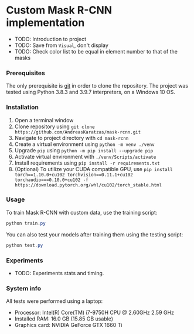 # Custom Mask R-CNN implementation

* TODO: Introduction to project
* TODO: Save from `Visual`, don't display
* TODO: Check color list to be equal in element number to that of the masks

### Prerequisites

The only prerequisite is [git](https://git-scm.com/book/en/v2/Getting-Started-Installing-Git) in order to clone the repository. The project was tested using Python 3.8.3 and 3.9.7 interpreters, on a Windows 10 OS.

### Installation

1. Open a terminal window
2. Clone repository using `git clone https://github.com/AndreasKaratzas/mask-rcnn.git`
3. Navigate to project directory with `cd mask-rcnn`
4. Create a virtual environment using `python -m venv ./venv`
5. Upgrade `pip` using `python -m pip install --upgrade pip`
6. Activate virtual environment with `./venv/Scripts/activate`
7. Install requirements using `pip install -r requirements.txt`
8. (Optional) To utilize your CUDA compatible GPU, use `pip install torch==1.10.0+cu102 torchvision==0.11.1+cu102 torchaudio===0.10.0+cu102 -f https://download.pytorch.org/whl/cu102/torch_stable.html`

### Usage

To train Mask R-CNN with custom data, use the training script:
```powershell
python train.py 
```

You can also test your models after training them using the testing script:
```powershell
python test.py
```

### Experiments

* TODO: Experiments stats and timing.

### System info

All tests were performed using a laptop: 
* Processor: Intel(R) Core(TM) i7-9750H CPU @ 2.60GHz   2.59 GHz
* Installed RAM: 16.0 GB (15.85 GB usable)
* Graphics card: NVIDIA GeForce GTX 1660 Ti
